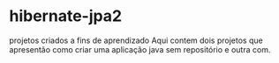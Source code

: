 # hibernate-jpa2
projetos criados a fins de aprendizado
Aqui contem  dois projetos que apresentão  como criar  uma aplicação java sem repositório e outra com.
